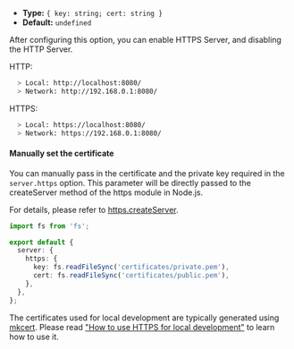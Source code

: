 - **Type:** `{ key: string; cert: string }`
- **Default:** `undefined`

After configuring this option, you can enable HTTPS Server, and disabling the HTTP Server.

HTTP:

```bash
  > Local: http://localhost:8080/
  > Network: http://192.168.0.1:8080/
```

HTTPS:

```bash
  > Local: https://localhost:8080/
  > Network: https://192.168.0.1:8080/
```

#### Manually set the certificate

You can manually pass in the certificate and the private key required in the `server.https` option. This parameter will be directly passed to the createServer method of the https module in Node.js.

For details, please refer to [https.createServer](https://nodejs.org/api/https.html#https_https_createserver_options_requestlistener).

```ts
import fs from 'fs';

export default {
  server: {
    https: {
      key: fs.readFileSync('certificates/private.pem'),
      cert: fs.readFileSync('certificates/public.pem'),
    },
  },
};
```

The certificates used for local development are typically generated using [mkcert](https://github.com/FiloSottile/mkcert). Please read ["How to use HTTPS for local development"](https://web.dev/articles/how-to-use-local-https?hl=en) to learn how to use it.
